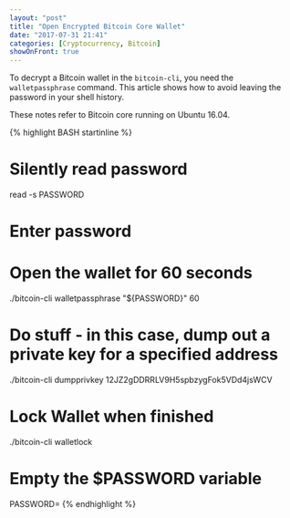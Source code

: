 ```yaml
---
layout: "post"
title: "Open Encrypted Bitcoin Core Wallet"
date: "2017-07-31 21:41"
categories: [Cryptocurrency, Bitcoin]
showOnFront: true
---
```

To decrypt a Bitcoin wallet in the `bitcoin-cli`, you need the `walletpassphrase` command. This article shows how to avoid leaving the password in your shell history.

These notes refer to Bitcoin core running on Ubuntu 16.04.

{% highlight BASH startinline %}
# Silently read password
read -s PASSWORD
# Enter password

# Open the wallet for 60 seconds
./bitcoin-cli walletpassphrase "${PASSWORD}" 60

# Do stuff - in this case, dump out a private key for a specified address
./bitcoin-cli dumpprivkey 12JZ2gDDRRLV9H5spbzygFok5VDd4jsWCV

# Lock Wallet when finished
./bitcoin-cli walletlock

# Empty the $PASSWORD variable
PASSWORD=
{% endhighlight %}
